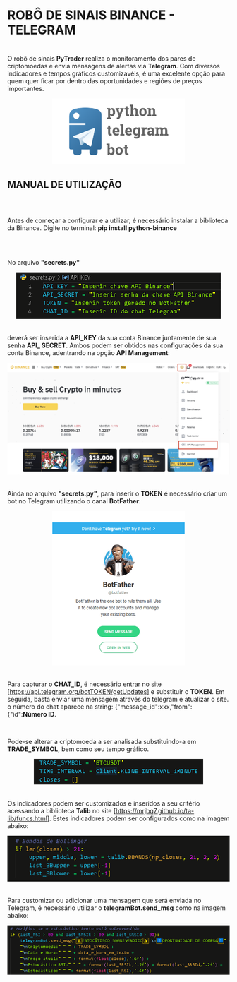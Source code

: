 # **ROBÔ DE SINAIS BINANCE - TELEGRAM** <h1>

O robô de sinais **PyTrader** realiza o monitoramento dos pares de criptomoedas e envia mensagens de alertas via **Telegram**. Com diversos indicadores e tempos gráficos customizavéis, é uma excelente opção para quem quer ficar por dentro das oportunidades e regiões de preços importantes.

<div align="center">
<img src = "img/botpython.png" alt="Image" height="150" width="300">
</div>

## **MANUAL DE UTILIZAÇÃO** <h2>

</br>
  
Antes de começar a configurar e a utilizar, é necessário instalar a biblioteca da Binance. Digite no terminal: **pip install python-binance**
##
</br>

No arquivo **"secrets.py"**
</br> 

<div align="center">
<img src = "img/secrets.PNG">
</div>

</br> 

deverá ser inserida a **API_KEY** da sua conta Binance juntamente de sua senha **API_ SECRET**. Ambos podem ser obtidos nas configurações da sua conta Binance, adentrando na opção **API Management**:

<div align="center">
<img src = "img/apimanagement.png">
</div>

</br> 

Ainda no arquivo **"secrets.py"**, para inserir o **TOKEN** é necessário criar um bot no Telegram utilizando o canal **BotFather**:


<div align="center">
<img src = "img/botfather.png" alt="Image" height="350" width="300">
</div>

</br> 

Para capturar o **CHAT_ID**, é necessário entrar no site [https://api.telegram.org/botTOKEN/getUpdates] e substituir o **TOKEN**. Em seguida, basta enviar uma mensagem através do telegram e atualizar o site. o número do chat aparece na string: {"message_id":xxx,"from":{"id":**Número ID**.

</br> 

Pode-se alterar a criptomoeda a ser analisada substituindo-a em **TRADE_SYMBOL**, bem como seu tempo gráfico.
</br> 

<div align="center">
<img src = "img/criptotime.PNG">
</div>

</br> 

Os indicadores podem ser customizados e inseridos a seu critério acessando a biblioteca **Talib** no site [https://mrjbq7.github.io/ta-lib/funcs.html]. Estes indicadores podem ser configurados como na imagem abaixo:
</br> 

<div align="center">
<img src = "img/bollingerbands.PNG">
</div>

</br> 

Para customizar ou adicionar uma mensagem que será enviada no Telegram, é necessário utilizar o **telegramBot.send_msg** como na imagem abaixo:
</br> 

<div align="center">
<img src = "img/msgtelegram.PNG">
</div>

</br> 



